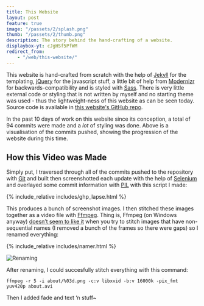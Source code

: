 ```yaml
---
title: This Website
layout: post
feature: true
image: "/passets/2/splash.png"
thumb: "/passets/2/thumb.png"
description: The story behind the hand-crafting of a website.
displaybox-yt: cJgHSf5PfWM
redirect_from:
    - "/web/this-website/"
---
```


This website is hand-crafted from scratch with the help of [Jekyll](https://jekyllrb.com/) for the templating, [jQuery](https://jquery.com/) for the javascript stuff, a little bit of help from [Modernizr](https://modernizr.com/) for backwards-compatibility and is styled with [Sass](https://sass-lang.com/). There is very little external code or styling that is not written by myself and no starting theme was used - thus the lightweight-ness of this website as can be seen today. Source code is available in [this website's GitHub repo]({{site.gh}}/pixelchai.github.io).

In the past 10 days of work on this website since its conception, a total of 94 commits were made and a _lot_ of styling was done. Above is a visualisation of the commits pushed, showing the progression of the website during this time.

## How this Video was Made
<p>Simply put, I traversed through all of the commits pushed to the repository with <a href="https://git-scm.com/">Git</a> and built then screenshotted each update with the help of <a href="https://www.seleniumhq.org/">Selenium</a> and overlayed some commit information with <a href="https://python-pillow.org/">PIL</a> with this script I made:</p>

{% include_relative includes/ghp_lapse.html %}

<p>This produces a bunch of screenshot images. I then stitched these images together as a video file with <a href="https://www.ffmpeg.org/">Ffmpeg</a>. Thing is, Ffmpeg (on Windows anyway) <a href="https://stackoverflow.com/a/31513542">doesn’t seem to like it</a> when you try to stitch images that have non-sequential names (I removed a bunch of the frames so there were gaps) so I renamed everything:</p>

{% include_relative includes/namer.html %}

<p><img src="/passets/2/namer-shell.png" alt="Renaming"></p>

<p>After renaming, I could succesfully stitch everything with this command:</p>
<div class="highlighter-rouge"><div class="highlight"><pre class="highlight"><code>ffmpeg -r 5 -i about/%03d.png -c:v libxvid -b:v 16000k -pix_fmt yuv420p about.avi</code></pre></div></div>

<p>Then I added fade and text ‘n stuff~</p>